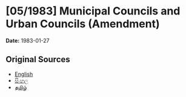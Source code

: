 # [05/1983] Municipal Councils and Urban Councils (Amendment)

**Date:** 1983-01-27

## Original Sources

- [English](https://documents.gov.lk/view/acts/1983/1/05-1983_E.pdf)
- [සිංහල](https://documents.gov.lk/view/acts/1983/1/05-1983_S.pdf)
- [தமிழ்](https://documents.gov.lk/view/acts/1983/1/05-1983_T.pdf)
